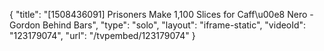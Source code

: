 {
    "title": "[1508436091] Prisoners Make 1,100 Slices for Caff\u00e8 Nero - Gordon Behind Bars",
    "type": "solo",
    "layout": "iframe-static",
    "videoId": "123179074",
    "url": "\/tvpembed\/123179074"
}
